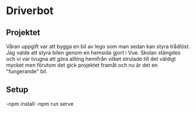 # Driverbot
## Projektet
Våran uppgift var att bygga en bil av lego som man sedan kan styra trådlöst. Jag valde att styra bilen genom en hemsida gjort i Vue. Skolan stängdes och vi var tvugna att göra allting hemifrån vilket strulade till det väldigt mycket men förutom det gick projektet framåt och nu är det en "fungerande" bil.

## Setup
-npm install
-npm run serve
